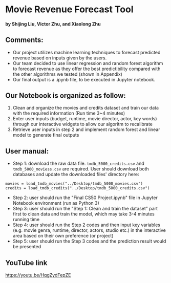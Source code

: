 # Movie Revenue Forecast Tool
#### by Shijing Liu, Victor Zhu, and Xiaolong Zhu

## Comments:
- Our project utilizes machine learning techniques to forecast predicted revenue based on inputs given by the users.
- Our team decided to use linear regression and random forest algorithm to forecast revenue as they offer the best predictibility compared with the other algorithms we tested (shown in Appendix)
- Our final output is a .ipynb file, to be executed in Jupyter notebook.


## Our Notebook is organized as follow:
1. Clean and organize the movies and credits dataset and train our data with the required information (Run time 3~4 minutes)
2. Enter user inputs (budget, runtime, movie director, actor, key words) through our interactive widgets to allow our algoritm to recalibrate
3. Retrieve user inputs in step 2 and implement random forest and linear model to generate final outputs


## User manual:
- Step 1: download the raw data file. `tmdb_5000_credits.csv` and `tmdb_5000_moviess.csv` are required. User should download both databases and update the downloaded files' directory here:
```
movies = load_tmdb_movies("../Desktop/tmdb_5000_movies.csv")
credits = load_tmdb_credits("../Desktop/tmdb_5000_credits.csv")
```
- Step 2: user should run the "Final CS50 Project.ipynb" file in Jupyter Notebook environment (run as Python 3)
- Step 3: user should run the "Step 1: Clean and train the dataset" part first to clean data and train the model, which may take 3-4 minutes running time
- Step 4: user should run the Step 2 codes and then input key variables (e.g. movie genra, runtime, director, actors, studio etc.) in the interactive area based on their own preference (or project)
- Step 5: user should run the Step 3 codes and the prediction result would be presented

## YouTube link
https://youtu.be/HqgZydFepZE

